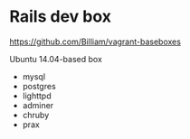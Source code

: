 # Rails dev box

https://github.com/Billiam/vagrant-baseboxes

Ubuntu 14.04-based box

 * mysql
 * postgres
 * lighttpd
 * adminer
 * chruby
 * prax
